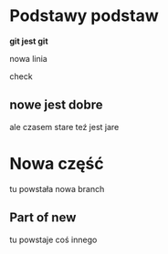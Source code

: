 # Podstawy podstaw

**git jest git**

nowa linia

check


## nowe jest dobre

ale czasem stare teź jest jare

# Nowa część

tu powstała nowa branch

## Part of new

tu powstaje coś innego
